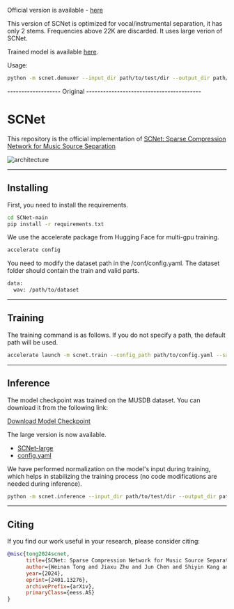 Official version is available - [here](https://github.com/starrytong/SCNet)

This version of SCNet is optimized for vocal/instrumental separation, it has only 2 stems. Frequencies above 22K are discarded. It uses large verion of SCNet.

Trained model is available [here](https://drive.google.com/file/d/1P9nQPuhu455IKtC5vvuBiG2YN2qExsrC/view?usp=sharing). 

Usage:

```bash
python -m scnet.demuxer --input_dir path/to/test/dir --output_dir path/to/save/result/ --checkpoint_path path/to/model_ema.pt
```

------------------- Original -----------------------------------------

# SCNet

This repository is the official implementation of [SCNet: Sparse Compression Network for Music Source Separation](https://arxiv.org/abs/2401.13276)

![architecture](images/SCNet.png)

---

## Installing

First, you need to install the requirements.

```bash
cd SCNet-main
pip install -r requirements.txt
```

We use the accelerate package from Hugging Face for multi-gpu training.

```bash
accelerate config
```

You need to modify the dataset path in the /conf/config.yaml. The dataset folder should contain the train and valid parts.

```bash
data:
  wav: /path/to/dataset
```

---

## Training

The training command is as follows. If you do not specify a path, the default path will be used.

```bash
accelerate launch -m scnet.train --config_path path/to/config.yaml --save_path path/to/save/checkpoint/
```

---

## Inference

The model checkpoint was trained on the MUSDB dataset. You can download it from the following link:

[Download Model Checkpoint](https://drive.google.com/file/d/1CdEIIqsoRfHn1SJ7rccPfyYioW3BlXcW/view?usp=sharing)

The large version is now available.

- [SCNet-large](https://drive.google.com/file/d/1s7QvQwn8ag9oVstGDBQ6KZvacJkvyK7t/view?usp=drivesdk)
- [config.yaml](https://drive.google.com/file/d/1qxK7SZx6-Gsp1s3wCrj98X7--UcI4O3K/view?usp=drive_link)

We have performed normalization on the model's input during training, which helps in stabilizing the training process (no code modifications are needed during inference).

```bash
python -m scnet.inference --input_dir path/to/test/dir --output_dir path/to/save/result/ --checkpoint_path path/to/checkpoint.th
```

---

## Citing

If you find our work useful in your research, please consider citing:

```bibtex
@misc{tong2024scnet,
      title={SCNet: Sparse Compression Network for Music Source Separation}, 
      author={Weinan Tong and Jiaxu Zhu and Jun Chen and Shiyin Kang and Tao Jiang and Yang Li and Zhiyong Wu and Helen Meng},
      year={2024},
      eprint={2401.13276},
      archivePrefix={arXiv},
      primaryClass={eess.AS}
}
```
